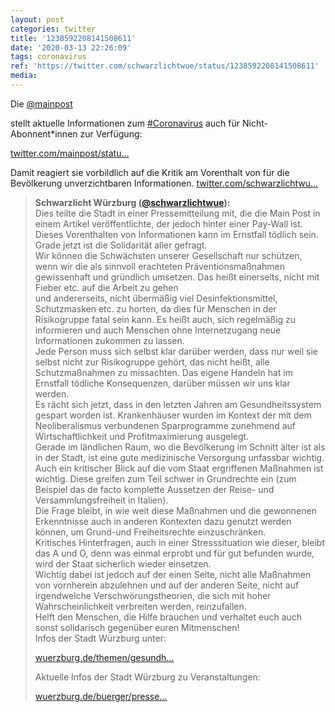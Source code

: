 ```yaml
---
layout: post
categories: twitter
title: '1238592208141508611'
date: '2020-03-13 22:26:09'
tags: coronavirus
ref: 'https://twitter.com/schwarzlichtwue/status/1238592208141508611'
media:
---
```

Die [@mainpost](https://twitter.com/mainpost)

stellt aktuelle Informationen zum [#Coronavirus](/t/coronavirus) auch für Nicht-Abonnent\*innen zur Verfügung:

[twitter.com/mainpost/statu…](https://twitter.com/mainpost/status/1238539636391260162?s=19)



Damit reagiert sie vorbildlich auf die Kritik am Vorenthalt von für die Bevölkerung unverzichtbaren Informationen. [twitter.com/schwarzlichtwu…](https://twitter.com/schwarzlichtwue/status/1238156602907275264)
> <b>Schwarzlicht Würzburg ([@schwarzlichtwue](https://twitter.com/schwarzlichtwue)):</b>  
>Dies teilte die Stadt in einer Pressemitteilung mit, die die Main Post in einem Artikel veröffentlichte, der jedoch hinter einer Pay-Wall ist. Dieses Vorenthalten von Informationen kann im Ernstfall tödlich sein. Grade jetzt ist die Solidarität aller gefragt.  
>Wir können die Schwächsten unserer Gesellschaft nur schützen, wenn wir die als sinnvoll erachteten Präventionsmaßnahmen gewissenhaft und gründlich umsetzen. Das heißt einerseits, nicht mit Fieber etc. auf die Arbeit zu gehen  
>und andererseits, nicht übermäßig viel Desinfektionsmittel, Schutzmasken etc. zu horten, da dies für Menschen in der Risikogruppe fatal sein kann. Es heißt auch, sich regelmäßig zu informieren und auch Menschen ohne Internetzugang neue Informationen zukommen zu lassen.  
>Jede Person muss sich selbst klar darüber werden, dass nur weil sie selbst nicht zur Risikogruppe gehört, das nicht heißt, alle Schutzmaßnahmen zu missachten. Das eigene Handeln hat im Ernstfall tödliche Konsequenzen, darüber müssen wir uns klar werden.  
>Es rächt sich jetzt, dass in den letzten Jahren am Gesundheitssystem gespart worden ist. Krankenhäuser wurden im Kontext der mit dem Neoliberalismus verbundenen Sparprogramme zunehmend auf Wirtschaftlichkeit und Profitmaximierung ausgelegt.  
>Gerade im ländlichen Raum, wo die Bevölkerung im Schnitt älter ist als in der Stadt, ist eine gute medizinische Versorgung unfassbar wichtig.  
>Auch ein kritischer Blick auf die vom Staat ergriffenen Maßnahmen ist wichtig. Diese greifen zum Teil schwer in Grundrechte ein (zum Beispiel das de facto komplette Aussetzen der Reise- und Versammlungsfreiheit in Italien).  
>Die Frage bleibt, in wie weit diese Maßnahmen und die gewonnenen Erkenntnisse auch in anderen Kontexten dazu genutzt werden können, um Grund-und Freiheitsrechte einzuschränken.  
>Kritisches Hinterfragen, auch in einer Stresssituation wie dieser, bleibt das A und O, denn was einmal erprobt und für gut befunden wurde, wird der Staat sicherlich wieder einsetzen.  
>Wichtig dabei ist jedoch auf der einen Seite, nicht alle Maßnahmen von vornherein abzulehnen und auf der anderen Seite, nicht auf irgendwelche Verschwörungstheorien, die sich mit hoher Wahrscheinlichkeit verbreiten werden, reinzufallen.  
>Helft den Menschen, die Hilfe brauchen und verhaltet euch auch sonst solidarisch gegenüber euren Mitmenschen!  
>Infos der Stadt Würzburg unter:  
>  
>[wuerzburg.de/themen/gesundh…](https://www.wuerzburg.de/themen/gesundheit-soziales/coronavirus/index.html)  
>  
>  
>  
>Aktuelle Infos der Stadt Würzburg zu Veranstaltungen:  
>  
>[wuerzburg.de/buerger/presse…](https://www.wuerzburg.de/buerger/presse/aktuelle-pressemitteilungen/525559.Stadt-Wuerzburg-regelt-Veranstaltungen-in-Zeiten-von-Corona.html)  

